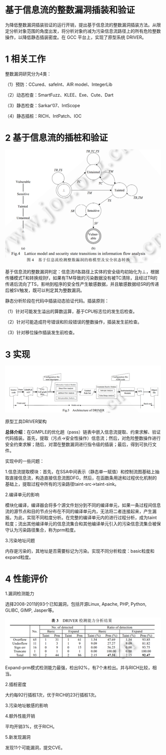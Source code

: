 基于信息流的整数漏洞插装和验证
==============================

为降低整数漏洞插装验证的运行开销，提出基于信息流的整数漏洞插装方法。从限定分析对象范围的角度出发，将分析对象约减为污染信息流路径上的所有危险整数操作，以降低静态插装密度。在
GCC 平台上，实现了原型系统 DRIVER。

1 相关工作
==========

整数漏洞研究分为4类：

（1）预防：CCured、safeInt、AIR model、IntegerLib

（2）动态检查：SmartFuzz、KLEE、Exe、Cute、Dart

（3）静态检查：Sarkar‘07、IntScope

（4）静态插桩：RICH、IntPatch、IOC

2 基于信息流的插桩和验证
========================

![](media/d09e6ed1fbcb23f3474bdca20bfc124f.png)

基于信息流的整数漏洞判定：信息流if各路径上实体的安全级均初始化为⊥，根据传播模式T和转换规则f，如果有TM导致的污染数据没有被TC清除，且经过TR的传递后流向了TS，影响到程序的安全性产生敏感数据，并且敏感数据经SR的传递后被SV触发，既可以判定其为整数漏洞。

静态分析阶段在代码中插装动态验证代码。插装原则：

（1）针对可能发生溢出的算数运算，基于CPU标志位的发生后检查。

（2）针对可能造成符号错误和阶段错误的整数操作，插装发生前检查。

（3）针对移位操作插装发生前检查。

3 实现
======

![](media/7629fbcafa18562ec8afd8d17084c9a9.png)

原型工具DRIVER架构

**总体介绍**：在GIMPLE的优化趟（pass）链表中嵌入信息流提取、约束求解、验证代码插装。首先，提取（污点-\>安全性操作）信息流；然后，对危险整数操作进行安全约束求解；随后，对潜在整数漏洞进行指令级的插装；最后，得到可执行文件。

实现中的一些问题：

1.信息流提取模块：首先，在SSA中间表示（静态单一赋值）和控制流图基础上抽取直接信息流，构造直接信息流图DFG，然后，在函数条用途和过程优化机制的基础上，提取过程中所有的污染路径taint-src-\>taint-sink。

2.编译单元的影响

模块化编译，编译器会将多个源文件划分到不同的编译单元，如果一条过程间信息流的源节点和目的节点分布在不同的编译单元内，无法将二者连接起来，产生漏报。为此，实现不同粒度分析。在完整的编译单元内的进行过程分析，成为taint粒度；流出其他编译单元的信息流集合和其他编译单元引入的污染信息流集合被保守认为污染路径集合，称为prm粒度。

3.污染地址问题

内存是污染的，其地址是否需要标记为污染。实现不同分析粒度：basic粒度和expand粒度。

4 性能评价
==========

1.漏洞检测能力

选择2008-2011的93个已知漏洞，包括开源Linux, Apache, PHP, Python, GLIBC, GIMP,
Jasper等。

![](media/2022385f1a2c946ee67839e549d58980.png)

Expand-prm模式检测能力最强，检出92%，有7个未检出。并与RICH比较，相当。

2.插桩密度

大约每92行插桩1次，优于RICH的23行插桩1次。

3.污染地址敏感的影响

4.额外性能开销

平均开销3%，优于RICH。

5.新发现漏洞

发现11个可能漏洞，提交CVE。
